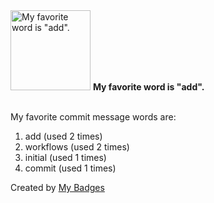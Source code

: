 <img src="https://github.com/my-badges/my-badges/blob/master/src/all-badges/favorite-word/favorite-word.png?raw=true" alt="My favorite word is &quot;add&quot;." title="My favorite word is &quot;add&quot;." width="128">
<strong>My favorite word is &quot;add&quot;.</strong>
<br><br>

My favorite commit message words are:

1. add (used 2 times)
2. workflows (used 2 times)
3. initial (used 1 times)
4. commit (used 1 times)


Created by <a href="https://github.com/my-badges/my-badges">My Badges</a>